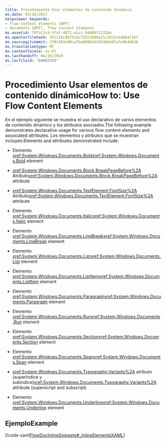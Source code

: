 ```yaml
---
title: Procedimiento Usar elementos de contenido dinámico
ms.date: 03/30/2017
helpviewer_keywords:
- flow content elements [WPF]
- documents [WPF], flow content elements
ms.assetid: 70fa11cd-5fa7-4872-a1cc-04d80f1132be
ms.openlocfilehash: f61116c0bf52ac726238d9e21c2422cedbb4716f
ms.sourcegitcommit: 2701302a99cafbe0d86d53d540eb0fa7e9b46b36
ms.translationtype: MT
ms.contentlocale: es-ES
ms.lasthandoff: 04/28/2019
ms.locfileid: "64663325"
---
```

# <a name="how-to-use-flow-content-elements"></a><span data-ttu-id="5309b-102">Procedimiento Usar elementos de contenido dinámico</span><span class="sxs-lookup"><span data-stu-id="5309b-102">How to: Use Flow Content Elements</span></span>
<span data-ttu-id="5309b-103">En el ejemplo siguiente se muestra el uso declarativo de varios elementos de contenido dinámico y los atributos asociados.</span><span class="sxs-lookup"><span data-stu-id="5309b-103">The following example demonstrates declarative usage for various flow content elements and associated attributes.</span></span>  <span data-ttu-id="5309b-104">Los elementos y atributos que se muestran incluyen:</span><span class="sxs-lookup"><span data-stu-id="5309b-104">Elements and attributes demonstrated include:</span></span>  
  
- <span data-ttu-id="5309b-105">Elemento <xref:System.Windows.Documents.Bold></span><span class="sxs-lookup"><span data-stu-id="5309b-105"><xref:System.Windows.Documents.Bold> element</span></span>  
  
- <span data-ttu-id="5309b-106"><xref:System.Windows.Documents.Block.BreakPageBefore%2A> Atributo</span><span class="sxs-lookup"><span data-stu-id="5309b-106"><xref:System.Windows.Documents.Block.BreakPageBefore%2A> attribute</span></span>  
  
- <span data-ttu-id="5309b-107"><xref:System.Windows.Documents.TextElement.FontSize%2A> Atributo</span><span class="sxs-lookup"><span data-stu-id="5309b-107"><xref:System.Windows.Documents.TextElement.FontSize%2A> attribute</span></span>  
  
- <span data-ttu-id="5309b-108">Elemento <xref:System.Windows.Documents.Italic></span><span class="sxs-lookup"><span data-stu-id="5309b-108"><xref:System.Windows.Documents.Italic> element</span></span>  
  
- <span data-ttu-id="5309b-109">Elemento <xref:System.Windows.Documents.LineBreak></span><span class="sxs-lookup"><span data-stu-id="5309b-109"><xref:System.Windows.Documents.LineBreak> element</span></span>  
  
- <span data-ttu-id="5309b-110">Elemento <xref:System.Windows.Documents.List></span><span class="sxs-lookup"><span data-stu-id="5309b-110"><xref:System.Windows.Documents.List> element</span></span>  
  
- <span data-ttu-id="5309b-111">Elemento <xref:System.Windows.Documents.ListItem></span><span class="sxs-lookup"><span data-stu-id="5309b-111"><xref:System.Windows.Documents.ListItem> element</span></span>  
  
- <span data-ttu-id="5309b-112">Elemento <xref:System.Windows.Documents.Paragraph></span><span class="sxs-lookup"><span data-stu-id="5309b-112"><xref:System.Windows.Documents.Paragraph> element</span></span>  
  
- <span data-ttu-id="5309b-113">Elemento <xref:System.Windows.Documents.Run></span><span class="sxs-lookup"><span data-stu-id="5309b-113"><xref:System.Windows.Documents.Run> element</span></span>  
  
- <span data-ttu-id="5309b-114">Elemento <xref:System.Windows.Documents.Section></span><span class="sxs-lookup"><span data-stu-id="5309b-114"><xref:System.Windows.Documents.Section> element</span></span>  
  
- <span data-ttu-id="5309b-115">Elemento <xref:System.Windows.Documents.Span></span><span class="sxs-lookup"><span data-stu-id="5309b-115"><xref:System.Windows.Documents.Span> element</span></span>  
  
- <span data-ttu-id="5309b-116"><xref:System.Windows.Documents.Typography.Variants%2A> atributo (superíndice y subíndice)</span><span class="sxs-lookup"><span data-stu-id="5309b-116"><xref:System.Windows.Documents.Typography.Variants%2A> attribute (superscript and subscript)</span></span>  
  
- <span data-ttu-id="5309b-117">Elemento <xref:System.Windows.Documents.Underline></span><span class="sxs-lookup"><span data-stu-id="5309b-117"><xref:System.Windows.Documents.Underline> element</span></span>  
  
## <a name="example"></a><span data-ttu-id="5309b-118">Ejemplo</span><span class="sxs-lookup"><span data-stu-id="5309b-118">Example</span></span>  
 [!code-xaml[FlowDocInlineSnippets#_InlineElementsXAML](~/samples/snippets/csharp/VS_Snippets_Wpf/FlowDocInlineSnippets/CS/document.xaml#_inlineelementsxaml)]
